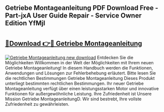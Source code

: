 ## Getriebe Montageanleitung PDF Download Free - Part-jxA User Guide Repair - Service Owner Edition YfMjl

# <h2><a href="http://df79wkj.blite.top/?on=Getriebe+Montageanleitung">🔗Download 👉🔴 Getriebe Montageanleitung</a></h2>

[![Getriebe Montageanleitung new download](https://i.imgur.com/lujVjoI.png)](http://df79wkj.blite.top/?on=Getriebe+Montageanleitung)
Entdecken Sie die Möglichkeiten Willkommen in der Welt der Möglichkeiten mit Ihrem neuen Getriebe Montageanleitung! In diesem Handbuch werden die Funktionen, Anwendungen und Lösungen zur Fehlerbehebung erläutert. Bitte lesen Sie die rechtlichen Bestimmungen Getriebe Montageanleitung Dieses Produkt unterliegt bestimmten rechtlichen Bestimmungen. Ihr neuer Getriebe Montageanleitung verfügt über einen leistungsstarken Motor und innovative Funktionen für außergewöhnliche Leistung. Ihre Zufriedenheit ist Unsere Mission Getriebe MontageanleitungD. Wir sind bestrebt, Ihre vollste Zufriedenheit zu gewährleisten.
